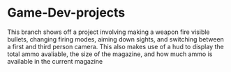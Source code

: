 # Game-Dev-projects
This branch shows off a project involving making a weapon fire visible bullets, changing firing modes, aiming down sights, and switching between a first and third person camera.
This also makes use of a hud to display the total ammo avaliable, the size of the magazine, and how much ammo is available in the current magazine
